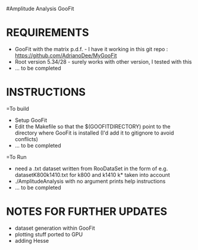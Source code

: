 #Amplitude Analysis GooFit

REQUIREMENTS
============

- GooFit with the matrix p.d.f. - I have it working in this git repo : https://github.com/AdrianoDee/MyGooFit
- Root version 5.34/28 - surely works with other version, I tested with this
- ... to be completed

INSTRUCTIONS
=============

=To build
- Setup GooFit
- Edit the Makefile so that the $(GOOFITDIRECTORY) point to the directory where GooFit is installed (I'd add it to gitignore to avoid conflicts)
- ... to be completed

=To Run
- need a .txt dataset written from RooDataSet in the form of e.g. datasetK800k1410.txt for k800 and k1410 k* taken into account
- ./AmplitudeAnalysis with no argument prints help instructions
- ... to be completed

NOTES FOR FURTHER UPDATES
=========================
- dataset generation within GooFit
- plotting stuff ported to GPU
- adding Hesse


